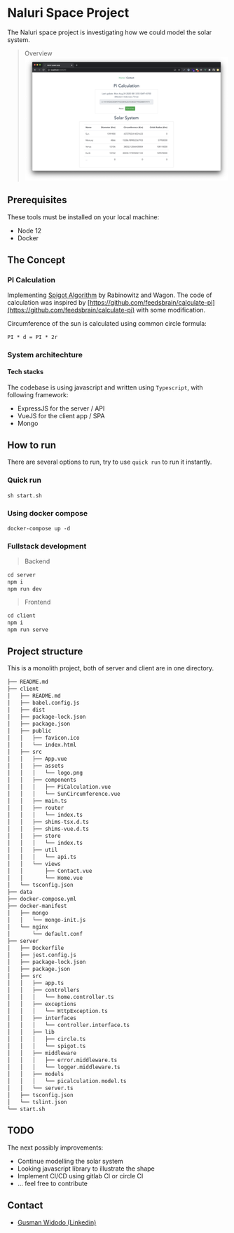 # Naluri Space Project
The Naluri space project is investigating how we could model the solar system.
>Overview
![Homepage](screenshots/homepage.png)


## Prerequisites
These tools must be installed on your local machine:
- Node 12
- Docker

## The Concept
### PI Calculation
Implementing [Spigot Algorithm](https://www.cs.ox.ac.uk/people/jeremy.gibbons/publications/spigot.pdf) by Rabinowitz and Wagon. The code of calculation was inspired by [https://github.com/feedsbrain/calculate-pi](https://github.com/feedsbrain/calculate-pi) with some modification.

Circumference of the sun is calculated using common circle formula: 
```
PI * d = PI * 2r
```

### System architechture
#### Tech stacks
The codebase is using javascript and written using `Typescript`, with following framework:
- ExpressJS for the server / API
- VueJS for the client app / SPA
- Mongo

## How to run
There are several options to run, try to use `quick run` to run it instantly.

### Quick run
```
sh start.sh
```

### Using docker compose
```
docker-compose up -d
```

### Fullstack development
> Backend
```
cd server
npm i
npm run dev
```

> Frontend
```
cd client
npm i
npm run serve
```

## Project structure
This is a monolith project, both of server and client are in one directory.
```
├── README.md
├── client
│   ├── README.md
│   ├── babel.config.js
│   ├── dist
│   ├── package-lock.json
│   ├── package.json
│   ├── public
│   │   ├── favicon.ico
│   │   └── index.html
│   ├── src
│   │   ├── App.vue
│   │   ├── assets
│   │   │   └── logo.png
│   │   ├── components
│   │   │   ├── PiCalculation.vue
│   │   │   └── SunCircumference.vue
│   │   ├── main.ts
│   │   ├── router
│   │   │   └── index.ts
│   │   ├── shims-tsx.d.ts
│   │   ├── shims-vue.d.ts
│   │   ├── store
│   │   │   └── index.ts
│   │   ├── util
│   │   │   └── api.ts
│   │   └── views
│   │       ├── Contact.vue
│   │       └── Home.vue
│   └── tsconfig.json
├── data
├── docker-compose.yml
├── docker-manifest
│   ├── mongo
│   │   └── mongo-init.js
│   └── nginx
│       └── default.conf
├── server
│   ├── Dockerfile
│   ├── jest.config.js
│   ├── package-lock.json
│   ├── package.json
│   ├── src
│   │   ├── app.ts
│   │   ├── controllers
│   │   │   └── home.controller.ts
│   │   ├── exceptions
│   │   │   └── HttpException.ts
│   │   ├── interfaces
│   │   │   └── controller.interface.ts
│   │   ├── lib
│   │   │   ├── circle.ts
│   │   │   └── spigot.ts
│   │   ├── middleware
│   │   │   ├── error.middleware.ts
│   │   │   └── logger.middleware.ts
│   │   ├── models
│   │   │   └── picalculation.model.ts
│   │   └── server.ts
│   ├── tsconfig.json
│   └── tslint.json
└── start.sh
```

## TODO
The next possibly improvements:
- Continue modelling the solar system
- Looking javascript library to illustrate the shape
- Implement CI/CD using gitlab CI or circle CI
- ... feel free to contribute

## Contact
- [Gusman Widodo (Linkedin)](https://www.linkedin.com/in/gusmanwidodo/)
